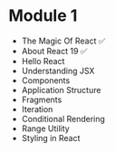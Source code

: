# Module 1 

- The Magic Of React ✅
- About React 19 ✅
- Hello React
- Understanding JSX
- Components
- Application Structure 
- Fragments
- Iteration
- Conditional Rendering
- Range Utility
- Styling in React